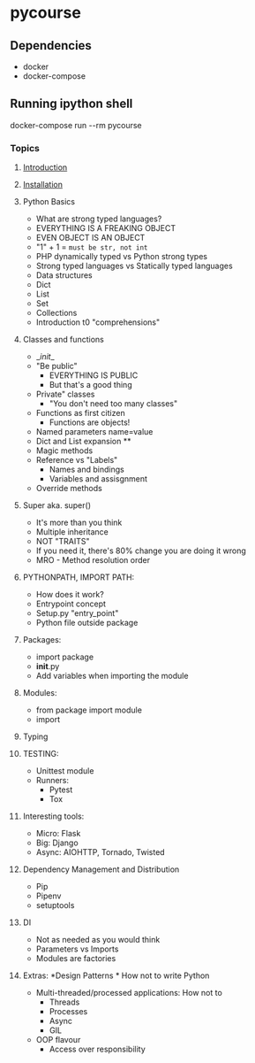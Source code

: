 # pycourse

## Dependencies

* docker
* docker-compose

## Running ipython shell

docker-compose run --rm pycourse

### Topics

1. [Introduction](./1-introduction)

2. [Installation](./2-installation)

3. Python Basics
    * What are strong typed languages?
    * EVERYTHING IS A FREAKING OBJECT
    * EVEN OBJECT IS AN OBJECT
    * "1" + 1 = `must be str, not int`
    * PHP dynamically typed vs Python strong types
    * Strong typed languages vs Statically typed languages
    * Data structures
    * Dict
    * List
    * Set
    * Collections
    * Introduction t0 "comprehensions"

4. Classes and functions
    * \__init__
    * "Be public"
        * EVERYTHING IS PUBLIC
        * But that's a good thing
    * Private" classes
        * "You don't need too many classes"
    * Functions as first citizen
        * Functions are objects!
    * Named parameters name=value
    * Dict and List expansion **
    * Magic methods
    * Reference vs "Labels"
        * Names and bindings
        * Variables and assisgnment
    * Override methods

5. Super aka. super()
    * It's more than you think
    * Multiple inheritance
    * NOT "TRAITS"
    * If you need it, there's 80% change you are doing it wrong
    * MRO - Method resolution order

6. PYTHONPATH, IMPORT PATH:
    * How does it work?
    * Entrypoint concept
    * Setup.py "entry_point"
    * Python file outside package

7. Packages:
    * import package
    * __init__.py
    * Add variables when importing the module

8. Modules:
    * from package import module
    * import

9. Typing

10. TESTING:
    * Unittest module
    * Runners:
        * Pytest
        * Tox

11. Interesting tools:
    * Micro: Flask
    * Big: Django
    * Async: AIOHTTP, Tornado, Twisted

12. Dependency Management and Distribution
    * Pip
    * Pipenv
    * setuptools

13. DI
    * Not as needed as you would think
    * Parameters vs Imports
    * Modules are factories

14. Extras:
    *Design Patterns
        * How not to write Python
    * Multi-threaded/processed applications: How not to
        * Threads
        * Processes
        * Async
        * GIL
    * OOP flavour
        * Access over responsibility
